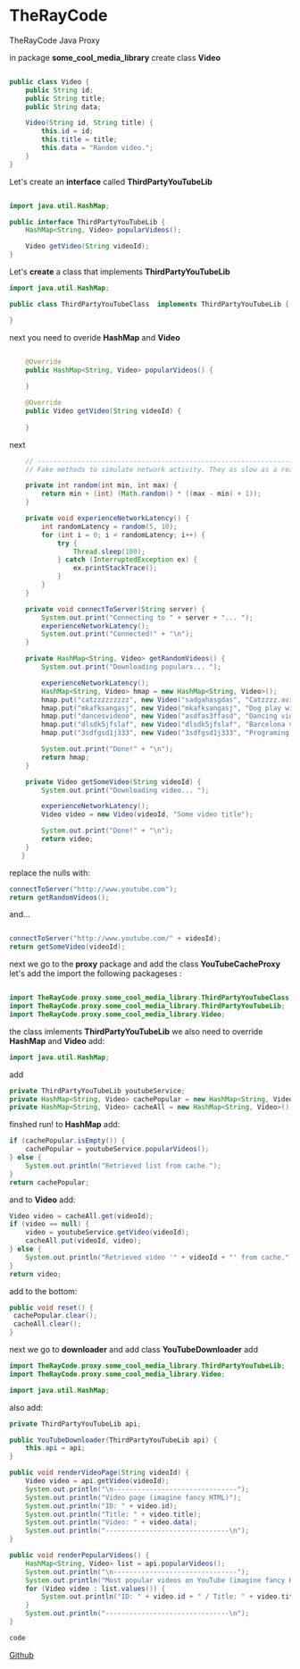 # TheRayCode
TheRayCode Java Proxy

in package **some_cool_media_library** create class **Video** 

```java

public class Video {
    public String id;
    public String title;
    public String data;

    Video(String id, String title) {
        this.id = id;
        this.title = title;
        this.data = "Random video.";
    }
}
```

Let's create an **interface** called **ThirdPartyYouTubeLib**

```java

import java.util.HashMap;

public interface ThirdPartyYouTubeLib {
    HashMap<String, Video> popularVideos();

    Video getVideo(String videoId);
}

```

Let's **create** a class that implements **ThirdPartyYouTubeLib**

```java
import java.util.HashMap;

public class ThirdPartyYouTubeClass  implements ThirdPartyYouTubeLib { 

}
```
next you need to overide **HashMap** and **Video**

```java

    @Override
    public HashMap<String, Video> popularVideos() {
        
    }

    @Override
    public Video getVideo(String videoId) {
        
    }
```
next

```java
    // -----------------------------------------------------------------------
    // Fake methods to simulate network activity. They as slow as a real life.

    private int random(int min, int max) {
        return min + (int) (Math.random() * ((max - min) + 1));
    }

    private void experienceNetworkLatency() {
        int randomLatency = random(5, 10);
        for (int i = 0; i < randomLatency; i++) {
            try {
                Thread.sleep(100);
            } catch (InterruptedException ex) {
                ex.printStackTrace();
            }
        }
    }

    private void connectToServer(String server) {
        System.out.print("Connecting to " + server + "... ");
        experienceNetworkLatency();
        System.out.print("Connected!" + "\n");
    }

    private HashMap<String, Video> getRandomVideos() {
        System.out.print("Downloading populars... ");

        experienceNetworkLatency();
        HashMap<String, Video> hmap = new HashMap<String, Video>();
        hmap.put("catzzzzzzzzz", new Video("sadgahasgdas", "Catzzzz.avi"));
        hmap.put("mkafksangasj", new Video("mkafksangasj", "Dog play with ball.mp4"));
        hmap.put("dancesvideoo", new Video("asdfas3ffasd", "Dancing video.mpq"));
        hmap.put("dlsdk5jfslaf", new Video("dlsdk5jfslaf", "Barcelona vs RealM.mov"));
        hmap.put("3sdfgsd1j333", new Video("3sdfgsd1j333", "Programing lesson#1.avi"));

        System.out.print("Done!" + "\n");
        return hmap;
    }

    private Video getSomeVideo(String videoId) {
        System.out.print("Downloading video... ");

        experienceNetworkLatency();
        Video video = new Video(videoId, "Some video title");

        System.out.print("Done!" + "\n");
        return video;
    } 
   }

```

replace the nulls with:

```java
connectToServer("http://www.youtube.com");
return getRandomVideos();

```
and...
```java

connectToServer("http://www.youtube.com/" + videoId);
return getSomeVideo(videoId);

```
next we go to the **proxy** package and add the class **YouTubeCacheProxy** 
let's add the import the following packageses :


```java

import TheRayCode.proxy.some_cool_media_library.ThirdPartyYouTubeClass;
import TheRayCode.proxy.some_cool_media_library.ThirdPartyYouTubeLib;
import TheRayCode.proxy.some_cool_media_library.Video;

```
the class imlements **ThirdPartyYouTubeLib**
we also need to
override **HashMap** and  **Video**
add:
```java
import java.util.HashMap;
```
add
```java
private ThirdPartyYouTubeLib youtubeService;
private HashMap<String, Video> cachePopular = new HashMap<String, Video>();
private HashMap<String, Video> cacheAll = new HashMap<String, Video>();
```
finshed run! to **HashMap** add:
```java
if (cachePopular.isEmpty()) {
    cachePopular = youtubeService.popularVideos();
} else {
    System.out.println("Retrieved list from cache.");
}
return cachePopular;
```
and to **Video** add:

```java
Video video = cacheAll.get(videoId);
if (video == null) {
    video = youtubeService.getVideo(videoId);
    cacheAll.put(videoId, video);
} else {
    System.out.println("Retrieved video '" + videoId + "' from cache.");
}
return video;
```
add to the bottom:
```java
public void reset() {
 cachePopular.clear();
 cacheAll.clear();
}
```
next we go to **downloader** and add class **YouTubeDownloader** add

```java
import TheRayCode.proxy.some_cool_media_library.ThirdPartyYouTubeLib;
import TheRayCode.proxy.some_cool_media_library.Video;

import java.util.HashMap;
```
also add:
```java
private ThirdPartyYouTubeLib api;

public YouTubeDownloader(ThirdPartyYouTubeLib api) {
    this.api = api;
}

public void renderVideoPage(String videoId) {
    Video video = api.getVideo(videoId);
    System.out.println("\n-------------------------------");
    System.out.println("Video page (imagine fancy HTML)");
    System.out.println("ID: " + video.id);
    System.out.println("Title: " + video.title);
    System.out.println("Video: " + video.data);
    System.out.println("-------------------------------\n");
}

public void renderPopularVideos() {
    HashMap<String, Video> list = api.popularVideos();
    System.out.println("\n-------------------------------");
    System.out.println("Most popular videos on YouTube (imagine fancy HTML)");
    for (Video video : list.values()) {
        System.out.println("ID: " + video.id + " / Title: " + video.title);
    }
    System.out.println("-------------------------------\n");
}
```

```java
code
```


[Github](https://www.TheRayCode.com)
